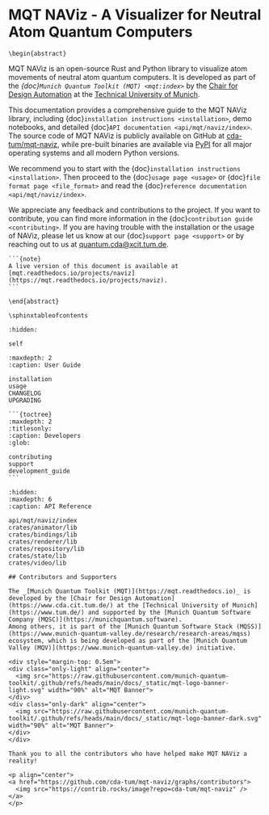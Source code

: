 # MQT NAViz - A Visualizer for Neutral Atom Quantum Computers

```{raw} latex
\begin{abstract}
```

MQT NAViz is an open-source Rust and Python library to visualize atom movements of neutral atom quantum computers.
It is developed as part of the _{doc}`Munich Quantum Toolkit (MQT) <mqt:index>`_ by the [Chair for Design Automation](https://www.cda.cit.tum.de/) at the [Technical University of Munich](https://www.tum.de).

This documentation provides a comprehensive guide to the MQT NAViz library, including {doc}`installation instructions <installation>`, demo notebooks, and detailed {doc}`API documentation <api/mqt/naviz/index>`.
The source code of MQT NAViz is publicly available on GitHub at [cda-tum/mqt-naviz](https://github.com/cda-tum/mqt-naviz), while pre-built binaries are available via [PyPI](https://pypi.org/project/mqt.naviz/) for all major operating systems and all modern Python versions.

We recommend you to start with the {doc}`installation instructions <installation>`.
Then proceed to the {doc}`usage page <usage>` or {doc}`file format page <file_format>` and read the {doc}`reference documentation <api/mqt/naviz/index>`.

We appreciate any feedback and contributions to the project. If you want to contribute, you can find more information in the {doc}`contribution guide <contributing>`.
If you are having trouble with the installation or the usage of NAViz, please let us know at our {doc}`support page <support>` or by reaching out to us at [quantum.cda@xcit.tum.de](mailto:quantum.cda@xcit.tum.de).

````{only} latex
```{note}
A live version of this document is available at [mqt.readthedocs.io/projects/naviz](https://mqt.readthedocs.io/projects/naviz).
```
````

```{raw} latex
\end{abstract}

\sphinxtableofcontents
```

```{toctree}
:hidden:

self
```

```{toctree}
:maxdepth: 2
:caption: User Guide

installation
usage
CHANGELOG
UPGRADING
```

````{only} not latex
```{toctree}
:maxdepth: 2
:titlesonly:
:caption: Developers
:glob:

contributing
support
development_guide
```
````

```{toctree}
:hidden:
:maxdepth: 6
:caption: API Reference

api/mqt/naviz/index
crates/animator/lib
crates/bindings/lib
crates/renderer/lib
crates/repository/lib
crates/state/lib
crates/video/lib
```

```{only} html
## Contributors and Supporters

The _[Munich Quantum Toolkit (MQT)](https://mqt.readthedocs.io)_ is developed by the [Chair for Design Automation](https://www.cda.cit.tum.de/) at the [Technical University of Munich](https://www.tum.de/) and supported by the [Munich Quantum Software Company (MQSC)](https://munichquantum.software).
Among others, it is part of the [Munich Quantum Software Stack (MQSS)](https://www.munich-quantum-valley.de/research/research-areas/mqss) ecosystem, which is being developed as part of the [Munich Quantum Valley (MQV)](https://www.munich-quantum-valley.de) initiative.

<div style="margin-top: 0.5em">
<div class="only-light" align="center">
  <img src="https://raw.githubusercontent.com/munich-quantum-toolkit/.github/refs/heads/main/docs/_static/mqt-logo-banner-light.svg" width="90%" alt="MQT Banner">
</div>
<div class="only-dark" align="center">
  <img src="https://raw.githubusercontent.com/munich-quantum-toolkit/.github/refs/heads/main/docs/_static/mqt-logo-banner-dark.svg" width="90%" alt="MQT Banner">
</div>
</div>

Thank you to all the contributors who have helped make MQT NAViz a reality!

<p align="center">
<a href="https://github.com/cda-tum/mqt-naviz/graphs/contributors">
  <img src="https://contrib.rocks/image?repo=cda-tum/mqt-naviz" />
</a>
</p>
```
